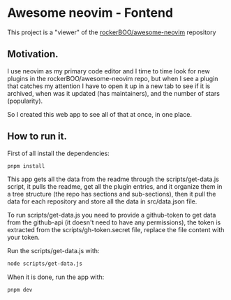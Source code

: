 # Awesome neovim - Fontend

This project is a "viewer" of the [rockerBOO/awesome-neovim](https://github.com/rockerBOO/awesome-neovim) repository

## Motivation.

I use neovim as my primary code editor and I time to time look for new plugins in the rockerBOO/awesome-neovim repo,
but when I see a plugin that catches my attention I have to open it up in a new tab to see if it is archived, when was it
updated (has maintainers), and the number of stars (popularity).

So I created this web app to see all of that at once, in one place.

## How to run it.

First of all install the dependencies:
```bash
pnpm install
```

This app gets all the data from the readme through the scripts/get-data.js script, it pulls the readme, get all the
plugin entries, and it organize them in a tree structure (the repo has sections and sub-sections), then it pull the
data for each repository and store all the data in src/data.json file.

To run scripts/get-data.js you need to provide a github-token to get data from the github-api (it doesn't need to have
any permissions), the token is extracted from the scripts/gh-token.secret file, replace the file content with your token.

Run the scripts/get-data.js with:
```bash
node scripts/get-data.js
```

When it is done, run the app with:
```bash
pnpm dev
```
